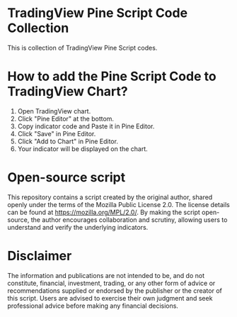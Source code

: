 # TradingView Pine Script Code Collection
This is collection of TradingView Pine Script codes.

# How to add the Pine Script Code to TradingView Chart?
1. Open TradingView chart.
2. Click "Pine Editor" at the bottom.
3. Copy indicator code and Paste it in Pine Editor.
4. Click "Save" in Pine Editor.
5. Click "Add to Chart" in Pine Editor.
6. Your indicator will be displayed on the chart.

# Open-source script
This repository contains a script created by the original author, shared openly under the terms of the Mozilla Public License 2.0. The license details can be found at https://mozilla.org/MPL/2.0/.
By making the script open-source, the author encourages collaboration and scrutiny, allowing users to understand and verify the underlying indicators.

# Disclaimer
The information and publications are not intended to be, and do not constitute, financial, investment, trading, or any other form of advice or recommendations supplied or endorsed by the publisher or the creator of this script. Users are advised to exercise their own judgment and seek professional advice before making any financial decisions.
